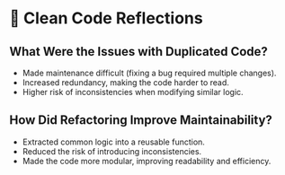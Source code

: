 # 📌 Clean Code Reflections

## What Were the Issues with Duplicated Code?

- Made maintenance difficult (fixing a bug required multiple changes).
- Increased redundancy, making the code harder to read.
- Higher risk of inconsistencies when modifying similar logic.

## How Did Refactoring Improve Maintainability?

- Extracted common logic into a reusable function.
- Reduced the risk of introducing inconsistencies.
- Made the code more modular, improving readability and efficiency.
